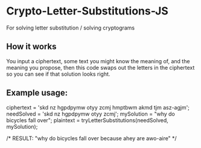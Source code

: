 # Crypto-Letter-Substitutions-JS
For solving letter substitution / solving cryptograms

## How it works

You input a ciphertext, some text you might know the meaning of, and the meaning you propose, then this code swaps out the letters in the ciphertext so you can see if that solution looks right.

## Example usage:

ciphertext = 'skd nz hgpdpymw otyy zcmj hmptbwm akmd tjm asz-agjm';
needSolved = 'skd nz hgpdpymw otyy zcmj';
mySolution = "why do bicycles fall over";
plaintext = tryLetterSubstitutions(needSolved, mySolution);

/*
RESULT: "why do bicycles fall over because ahey are awo-aire"
*/
